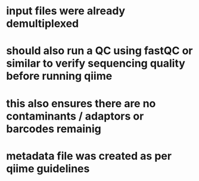 # input files were already demultiplexed
# should also run a QC using fastQC or similar to verify sequencing quality before running qiime
# this also ensures there are no contaminants / adaptors or barcodes remainig
# metadata file was created as per qiime guidelines

